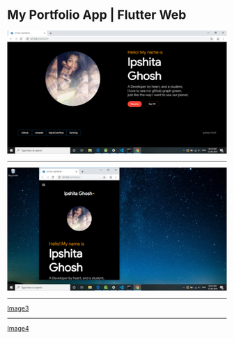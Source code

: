 # My Portfolio App | Flutter Web

![Image1](https://github.com/ipshitag/MySimplePortfolio/blob/master/2019-09-12%20(1).png)


<hr>


![Image2](https://github.com/ipshitag/MySimplePortfolio/blob/master/2019-09-12%20(2).png)


<hr>


[Image3](https://github.com/ipshitag/MySimplePortfolio/blob/master/2019-09-12%20(3).png)


<hr>


[Image4](https://github.com/ipshitag/MySimplePortfolio/blob/master/2019-09-12.png)





